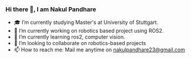 ### Hi there 👋, I am Nakul Pandhare

- 🎓 I’m currently studying Master's at University of Stuttgart.
- 🔭 I’m currently working on robotics based project using ROS2.
- 🌱 I’m currently learning ros2, computer vision.
- 👯 I’m looking to collaborate on robotics-based projects
- 📫 How to reach me: Mail me anytime on nakulpandhare23@gmail.com
